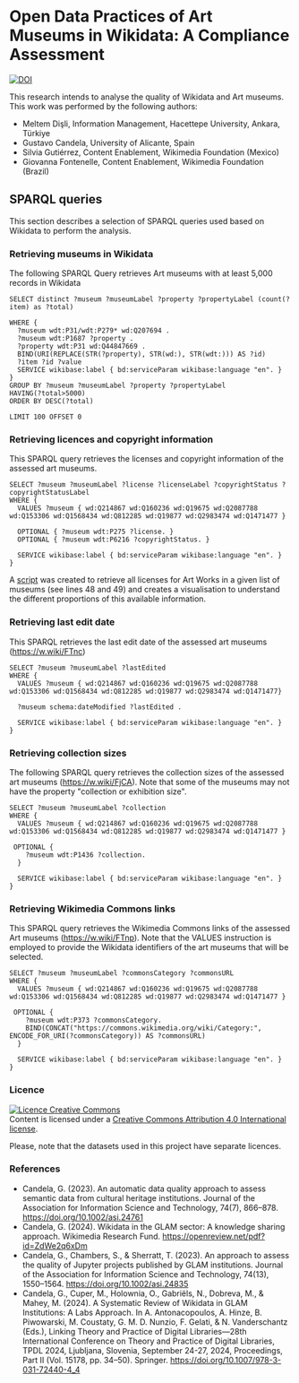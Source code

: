 # Open Data Practices of Art Museums in Wikidata: A Compliance Assessment

[![DOI](https://zenodo.org/badge/1081352075.svg)](https://doi.org/10.5281/zenodo.17440060)

This research intends to analyse the quality of Wikidata and Art museums. This work was performed by the following authors:

- Meltem Dişli, Information Management, Hacettepe University, Ankara, Türkiye
- Gustavo Candela, University of Alicante, Spain
- Silvia Gutiérrez, Content Enablement, Wikimedia Foundation (Mexico)
- Giovanna Fontenelle, Content Enablement, Wikimedia Foundation (Brazil)


## SPARQL queries

This section describes a selection of SPARQL queries used based on Wikidata to perform the analysis.

### Retrieving museums in Wikidata
The following SPARQL Query retrieves Art museums with at least 5,000 records in Wikidata

```
SELECT distinct ?museum ?museumLabel ?property ?propertyLabel (count(?item) as ?total)

WHERE {
  ?museum wdt:P31/wdt:P279* wd:Q207694 . 
  ?museum wdt:P1687 ?property .
  ?property wdt:P31 wd:Q44847669 .
  BIND(URI(REPLACE(STR(?property), STR(wd:), STR(wdt:))) AS ?id)
  ?item ?id ?value
  SERVICE wikibase:label { bd:serviceParam wikibase:language "en". }
}
GROUP BY ?museum ?museumLabel ?property ?propertyLabel
HAVING(?total>5000)
ORDER BY DESC(?total)

LIMIT 100 OFFSET 0
```

### Retrieving licences and copyright information
This SPARQL query retrieves the licenses and copyright information of the assessed art museums.

```
SELECT ?museum ?museumLabel ?license ?licenseLabel ?copyrightStatus ?copyrightStatusLabel
WHERE {
  VALUES ?museum { wd:Q214867 wd:Q160236 wd:Q19675 wd:Q2087788 wd:Q153306 wd:Q1568434 wd:Q812285 wd:Q19877 wd:Q2983474 wd:Q1471477 }

  OPTIONAL { ?museum wdt:P275 ?license. }
  OPTIONAL { ?museum wdt:P6216 ?copyrightStatus. }

  SERVICE wikibase:label { bd:serviceParam wikibase:language "en". }
}
```

A [script](scripts/museums-data.R) was created to retrieve all licenses for Art Works in a given list of museums (see lines 48 and 49) and creates a visualisation to understand the different proportions of this available information.

### Retrieving last edit date
This SPARQL retrieves the last edit date of the assessed art museums (https://w.wiki/FTnc)

```
SELECT ?museum ?museumLabel ?lastEdited
WHERE {
  VALUES ?museum { wd:Q214867 wd:Q160236 wd:Q19675 wd:Q2087788 wd:Q153306 wd:Q1568434 wd:Q812285 wd:Q19877 wd:Q2983474 wd:Q1471477}
  
  ?museum schema:dateModified ?lastEdited .
  
  SERVICE wikibase:label { bd:serviceParam wikibase:language "en". }
}
```

### Retrieving collection sizes
The following SPARQL query retrieves the collection sizes of the assessed art museums (https://w.wiki/FjCA). Note that some of the museums may not have the property "collection or exhibition size".

```
SELECT ?museum ?museumLabel ?collection
WHERE {
  VALUES ?museum { wd:Q214867 wd:Q160236 wd:Q19675 wd:Q2087788 wd:Q153306 wd:Q1568434 wd:Q812285 wd:Q19877 wd:Q2983474 wd:Q1471477 }

 OPTIONAL { 
    ?museum wdt:P1436 ?collection. 
  }

  SERVICE wikibase:label { bd:serviceParam wikibase:language "en". }
}
```

### Retrieving Wikimedia Commons links
This SPARQL query retrieves the Wikimedia Commons links of the assessed Art museums (https://w.wiki/FTnp). Note that the VALUES instruction is employed to provide the Wikidata identifiers of the art museums that will be selected.

```
SELECT ?museum ?museumLabel ?commonsCategory ?commonsURL
WHERE {
  VALUES ?museum { wd:Q214867 wd:Q160236 wd:Q19675 wd:Q2087788 wd:Q153306 wd:Q1568434 wd:Q812285 wd:Q19877 wd:Q2983474 wd:Q1471477 }

 OPTIONAL { 
    ?museum wdt:P373 ?commonsCategory. 
    BIND(CONCAT("https://commons.wikimedia.org/wiki/Category:", ENCODE_FOR_URI(?commonsCategory)) AS ?commonsURL)
  }

  SERVICE wikibase:label { bd:serviceParam wikibase:language "en". }
}
```


### Licence
<a rel="license" href="http://creativecommons.org/licenses/by/4.0/"><img alt="Licence Creative Commons" style="border-width:0" src="https://i.creativecommons.org/l/by/4.0/80x15.png" /></a><br />Content is licensed under a <a rel="license" href="http://creativecommons.org/licenses/by/4.0/">Creative Commons Attribution 4.0 International license</a>.

Please, note that the datasets used in this project have separate licences.

### References

- Candela, G. (2023). An automatic data quality approach to assess semantic data from cultural heritage institutions. Journal of the Association for Information Science and Technology, 74(7), 866–878. https://doi.org/10.1002/asi.24761 
- Candela, G. (2024). Wikidata in the GLAM sector: A knowledge sharing approach. Wikimedia Research Fund. https://openreview.net/pdf?id=ZdWe2q6xDm 
- Candela, G., Chambers, S., & Sherratt, T. (2023). An approach to assess the quality of Jupyter projects published by GLAM institutions. Journal of the Association for Information Science and Technology, 74(13), 1550–1564. https://doi.org/10.1002/asi.24835 
- Candela, G., Cuper, M., Holownia, O., Gabriëls, N., Dobreva, M., & Mahey, M. (2024). A Systematic Review of Wikidata in GLAM Institutions: A Labs Approach. In A. Antonacopoulos, A. Hinze, B. Piwowarski, M. Coustaty, G. M. D. Nunzio, F. Gelati, & N. Vanderschantz (Eds.), Linking Theory and Practice of Digital Libraries—28th International Conference on Theory and Practice of Digital Libraries, TPDL 2024, Ljubljana, Slovenia, September 24-27, 2024, Proceedings, Part II (Vol. 15178, pp. 34–50). Springer. https://doi.org/10.1007/978-3-031-72440-4_4
